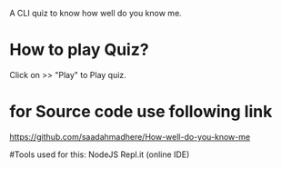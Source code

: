 A CLI quiz to know how well do you know me.

# How to play Quiz?
Click on >> "Play" to Play quiz.

# for Source code use following link
https://github.com/saadahmadhere/How-well-do-you-know-me

#Tools used for this:
NodeJS
Repl.it (online IDE)
